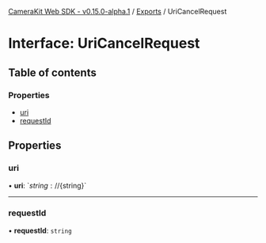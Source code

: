 [CameraKit Web SDK - v0.15.0-alpha.1](../README.md) / [Exports](../modules.md) / UriCancelRequest

# Interface: UriCancelRequest

## Table of contents

### Properties

- [uri](UriCancelRequest.md#uri)
- [requestId](UriCancelRequest.md#requestid)

## Properties

### uri

• **uri**: \`${string}://${string}\`

___

### requestId

• **requestId**: `string`

